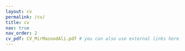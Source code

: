 ```yaml
---
layout: cv
permalink: /cv/
title: cv
nav: true
nav_order: 2
cv_pdf: CV_MirMasoodAli.pdf # you can also use external links here
---
```

